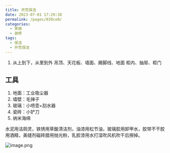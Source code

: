 ```yaml
---
title: 开荒保洁
date: 2023-07-01 17:29:38
permalink: /pages/030ce0/
categories:
  - 家居
  - 装修
tags:
  - 保洁
  - 开荒保洁
---
```


1. 从上到下，从里到外
   吊顶、天花板、墙面、踢脚线、地面
   柜内、抽屉、柜门

 
## 工具
1. 地面：工业吸尘器
2. 墙壁：毛掸子
3. 玻璃：小喷壶+刮水器
4. 瓷砖：小铲刀
5. 纳米海绵

水泥用洁厕灵，铁锈用草酸清洁剂，油漆用松节油，玻璃胶用卸甲水，胶带不干胶用酒精，美缝剂磁砖腊用抛光粉，乳胶漆用水打湿吹风机吹干后擦掉。

![image.png](https://wt-box.worktile.com/public/79e8f411-744b-43f8-9900-b793ee44a9a1)